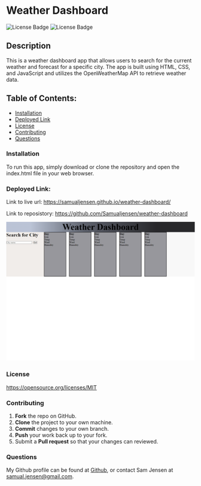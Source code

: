 # Weather Dashboard

![License Badge](https://shields.io/badge/license-MIT-green)
![License Badge](https://img.shields.io/badge/-javascript-F7DF1E?logo=javascript&style=flat&logoColor=white)

## Description
This is a weather dashboard app that allows users to search for the current weather and forecast for a specific city. The app is built using HTML, CSS, and JavaScript and utilizes the OpenWeatherMap API to retrieve weather data.

## Table of Contents:
* [Installation](#installation)
* [Deployed Link](#deployedlink)
* [License](#license)
* [Contributing](#contributing)
* [Questions](#questions)

### Installation

To run this app, simply download or clone the repository and open the index.html file in your web browser. 

### Deployed Link:

Link to live url: https://samualjensen.github.io/weather-dashboard/

Link to reposistory: https://github.com/Samualjensen/weather-dashboard

![img](/assets/images/samualjensen.github.io_weather-dashboard_.png)

### License

https://opensource.org/licenses/MIT

### Contributing
1. **Fork** the repo on GitHub.
2. **Clone** the project to your own machine.
3. **Commit** changes to your own branch.
4. **Push** your work back up to your fork.
5. Submit a **Pull request** so that your changes can reviewed.

### Questions

My Github profile can be found at [Github](https://github.com/Samualjensen), or contact Sam Jensen at samual.jensen@gmail.com.